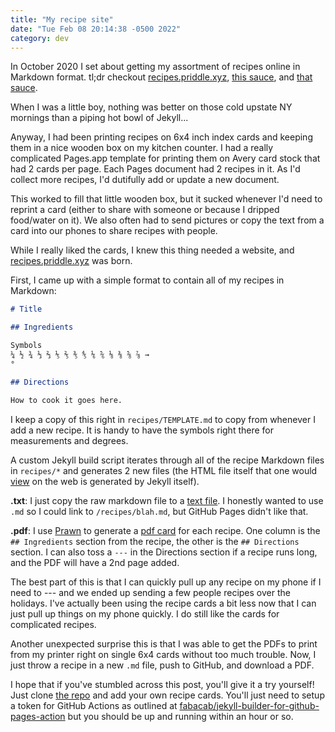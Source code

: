 ```yaml
---
title: "My recipe site"
date: "Tue Feb 08 20:14:38 -0500 2022"
category: dev
---
```


In October 2020 I set about getting my assortment of recipes online in
Markdown format. tl;dr checkout [recipes.priddle.xyz][1], [this sauce][2], and
[that sauce][3].

When I was a little boy, nothing was better on those cold upstate NY mornings
than a piping hot bowl of Jekyll...

Anyway, I had been printing recipes on 6x4 inch index cards and keeping them
in a nice wooden box on my kitchen counter. I had a really complicated
Pages.app template for printing them on Avery card stock that had 2 cards per
page. Each Pages document had 2 recipes in it. As I'd collect more recipes,
I'd dutifully add or update a new document.

This worked to fill that little wooden box, but it sucked whenever I'd need to
reprint a card (either to share with someone or because I dripped food/water
on it). We also often had to send pictures or copy the text from a card into
our phones to share recipes with people.

While I really liked the cards, I knew this thing needed a website, and
[recipes.priddle.xyz][1] was born.

First, I came up with a simple format to contain all of my recipes in
Markdown:

```md
# Title

## Ingredients

Symbols
¼ ½ ¾ ⅓ ⅔ ⅕ ⅖ ⅗ ⅘ ⅙ ⅚ ⅛ ⅜ ⅝ ⅞ →
°

## Directions

How to cook it goes here.
```

I keep a copy of this right in `recipes/TEMPLATE.md` to copy from whenever I
add a new recipe. It is handy to have the symbols right there for
measurements and degrees.

A custom Jekyll build script iterates through all of the recipe Markdown files
in `recipes/*` and generates 2 new files (the HTML file itself that one would
[view][3] on the web is generated by Jekyll itself).

**.txt**: I just copy the raw markdown file to a [text file][5]. I honestly
wanted to use `.md` so I could link to `/recipes/blah.md`, but GitHub Pages
didn't like that.

**.pdf**: I use [Prawn][6] to generate a [pdf card][4] for each recipe. One
column is the `## Ingredients` section from the recipe, the other is the `##
Directions` section. I can also toss a `---` in the Directions section if a
recipe runs long, and the PDF will have a 2nd page added.

The best part of this is that I can quickly pull up any recipe on my phone if
I need to --- and we ended up sending a few people recipes over the holidays.
I've actually been using the recipe cards a bit less now that I can just pull
up things on my phone quickly. I do still like the cards for complicated
recipes.

Another unexpected surprise this is that I was able to get the PDFs to print
from my printer right on single 6x4 cards without too much trouble. Now, I
just throw a recipe in a new `.md` file, push to GitHub, and download a PDF.

I hope that if you've stumbled across this post, you'll give it a try
yourself! Just clone [the repo][2] and add your own recipe cards. You'll just
need to setup a token for GitHub Actions as outlined at
[fabacab/jekyll-builder-for-github-pages-action][7] but you should be up and
running within an hour or so.

[1]: https://recipes.priddle.xyz
[2]: https://github.com/itspriddle/recipes.priddle.xyz
[3]: https://recipes.priddle.xyz/recipes/Vincenzos%20Marinara%20Sauce.html
[4]: https://recipes.priddle.xyz/recipes/Vincenzos%20Marinara%20Sauce.pdf
[5]: https://recipes.priddle.xyz/recipes/Vincenzos%20Marinara%20Sauce.txt
[6]: https://github.com/prawnpdf/prawn
[7]: https://github.com/fabacab/jekyll-builder-for-github-pages-action
